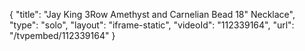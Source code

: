 {
    "title": "Jay King 3Row Amethyst and Carnelian Bead 18\" Necklace",
    "type": "solo",
    "layout": "iframe-static",
    "videoId": "112339164",
    "url": "\/tvpembed\/112339164"
}